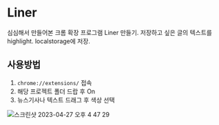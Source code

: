 # Liner
심심해서 만들어본 크롬 확장 프로그램 Liner 만들기.
저장하고 싶은 글의 텍스트를 highlight. localstorage에 저장.

## 사용방법
1. `chrome://extensions/` 접속
2. 해당 프로젝트 폴더 드랍 후 On
3. 뉴스기사나 텍스트 드래그 후 색상 선택


![스크린샷 2023-04-27 오후 4 47 29](https://user-images.githubusercontent.com/46886774/234795584-5e035ea3-44e2-4f1f-858d-ac0faa960bf5.png)
